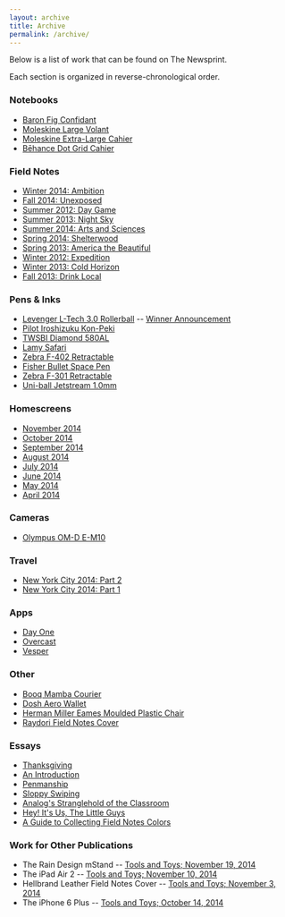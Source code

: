 ```yaml
---
layout: archive
title: Archive
permalink: /archive/
---
```


Below is a list of work that can be found on The Newsprint.

Each section is organized in reverse-chronological order.

### Notebooks
* [Baron Fig Confidant](http://www.thenewsprint.co/2014/08/01/baron-fig-confidant/)
* [Moleskine Large Volant](http://www.thenewsprint.co/2014/07/09/moleskine-large-soft-cover-volant-notebook/) 
* [Moleskine Extra-Large Cahier](http://www.thenewsprint.co/2014/03/26/on-my-desk-moleskine-extra-large-cahier/) 
* [Bēhance Dot Grid Cahier](http://www.thenewsprint.co/2014/03/22/on-my-desk-bhance-dot-grid-cahier/)

### Field Notes
* [Winter 2014: Ambition](http://www.thenewsprint.co/2014/11/20/field-notes-ambition-2/)
* [Fall 2014: Unexposed](http://www.thenewsprint.co/2014/10/16/field-notes-unexposed/)
* [Summer 2012: Day Game](http://www.thenewsprint.co/2014/09/17/field-notes-day-game/)
* [Summer 2013: Night Sky](http://www.thenewsprint.co/2014/08/06/field-notes-night-sky/)
* [Summer 2014: Arts and Sciences](http://www.thenewsprint.co/2014/06/16/field-notes-arts-and-sciences/)
* [Spring 2014: Shelterwood](http://www.thenewsprint.co/2014/03/31/on-my-desk-field-notes-shelterwood-edition/)
* [Spring 2013: America the Beautiful](http://www.thenewsprint.co/2014/05/19/field-notes-america-the-beautiful/)
* [Winter 2012: Expedition](http://www.thenewsprint.co/2014/04/07/on-my-desk-field-notes-expedition-edition/)
* [Winter 2013: Cold Horizon](http://www.thenewsprint.co/2014/03/18/on-my-desk-field-notes-cold-horizon-edition/)
* [Fall 2013: Drink Local](http://www.thenewsprint.co/2014/03/12/on-my-desk-field-notes-drink-local-edition/)

### Pens & Inks
* [Levenger L-Tech 3.0 Rollerball](http://www.thenewsprint.co/2014/11/06/levenger-l-tech-3-0-rollerball-pen-review-and-giveaway/) -- [Winner Announcement](http://www.thenewsprint.co/2014/11/13/the-levenger-l-tech-3-0-rollerball-giveaway-winner/)
* [Pilot Iroshizuku Kon-Peki](http://www.thenewsprint.co/2014/09/11/pilot-iroshizuku-kon-peki-4/)
* [TWSBI Diamond 580AL](http://www.thenewsprint.co/2014/08/27/twsbi-diamond-580al/)
* [Lamy Safari](http://www.thenewsprint.co/2014/07/15/lamy-safari/)
* [Zebra F-402 Retractable](http://www.thenewsprint.co/2014/06/27/zebra-f402-retractable-pen/)
* [Fisher Bullet Space Pen](http://www.thenewsprint.co/2014/05/05/fisher-bullet-space-pen/)
* [Zebra F-301 Retractable](http://www.thenewsprint.co/2014/04/28/zebra-f301/)
* [Uni-ball Jetstream 1.0mm](http://www.thenewsprint.co/2014/04/14/on-my-desk-uni-ball-jetstream-rt-10mm/)

### Homescreens
* [November 2014](http://www.thenewsprint.co/2014/11/01/homescreen-november-2014/)
* [October 2014](http://www.thenewsprint.co/2014/10/01/homescreen-october-2014/)
* [September 2014](http://www.thenewsprint.co/2014/09/01/homescreen-september-2014/)
* [August 2014](http://www.thenewsprint.co/2014/07/31/homescreen-august-2014/)
* [July 2014](http://www.thenewsprint.co/2014/07/01/homescreen-july-2014/)
* [June 2014](http://www.thenewsprint.co/2014/06/01/homescreen-june-2014/)
* [May 2014](http://www.thenewsprint.co/2014/05/01/homescreen-may-2014/)
* [April 2014](http://www.thenewsprint.co/2014/04/01/homescreen-april-2014/)

### Cameras
* [Olympus OM-D E-M10](http://www.thenewsprint.co/2014/09/24/olympus-om-d-e-m10/)

### Travel

* [New York City 2014: Part 2](http://www.thenewsprint.co/2014/07/25/new-york-2014-part-2/)
* [New York City 2014: Part 1](http://www.thenewsprint.co/2014/07/23/new-york-2014-part-1/)

### Apps

* [Day One](http://www.thenewsprint.co/2014/10/31/day-one/)
* [Overcast](http://www.thenewsprint.co/2014/09/05/overcast/)
* [Vesper](http://www.thenewsprint.co/2014/08/13/vesper/)

### Other
* [Booq Mamba Courier](http://www.thenewsprint.co/2014/08/19/booq-mamba-courier/)
* [Dosh Aero Wallet](http://www.thenewsprint.co/2014/07/02/dosh-aero-wallet/)
* [Herman Miller Eames Moulded Plastic Chair](http://www.thenewsprint.co/2014/06/24/herman-miller-eames-moulded-plastic-chair/)
* [Raydori Field Notes Cover](http://www.thenewsprint.co/2014/06/10/raydori/)

### Essays
* [Thanksgiving](http://www.thenewsprint.co/2014/10/21/thanksgiving/)
* [An Introduction](http://www.thenewsprint.co/2014/10/10/an-introduction/)
* [Penmanship](http://www.thenewsprint.co/2014/05/09/penmanship/)
* [Sloppy Swiping](http://www.thenewsprint.co/2014/04/16/sloppy-swiping/)
* [Analog's Stranglehold of the Classroom](http://www.thenewsprint.co/2014/04/09/analogs-stranglehold-of-the-classroom/)
* [Hey! It's Us, The Little Guys](http://www.thenewsprint.co/2014/04/05/hey-its-us-the-little-guys/)
* [A Guide to Collecting Field Notes Colors](http://www.thenewsprint.co/2014/02/26/a-guide-to-collecting-field-notes-colors/)

### Work for Other Publications
* The Rain Design mStand -- [Tools and Toys; November 19, 2014](http://toolsandtoys.net/reviews/the-rain-design-mstand/)
* The iPad Air 2 -- [Tools and Toys; November 10, 2014](http://toolsandtoys.net/reviews/the-ipad-air-2/)
* Hellbrand Leather Field Notes Cover -- [Tools and Toys; November 3, 2014](http://toolsandtoys.net/reviews/hellbrand-leather-field-notes-cover/)
* The iPhone 6 Plus -- [Tools and Toys; October 14, 2014](http://toolsandtoys.net/reviews/the-iphone-6-plus/)
